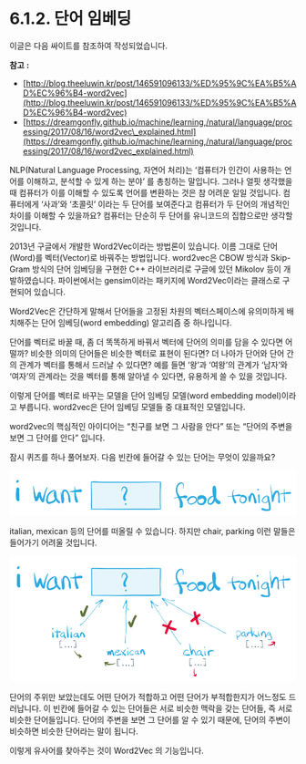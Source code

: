 # 6.1.2. 	단어 임베딩

이글은 다음 싸이트를 참조하여 작성되었습니다.

**참고** **:**

* [http://blog.theeluwin.kr/post/146591096133/%ED%95%9C%EA%B5%AD%EC%96%B4-word2vec](http://blog.theeluwin.kr/post/146591096133/%ED%95%9C%EA%B5%AD%EC%96%B4-word2vec)
* [https://dreamgonfly.github.io/machine/learning,/natural/language/processing/2017/08/16/word2vec\_explained.html](https://dreamgonfly.github.io/machine/learning,/natural/language/processing/2017/08/16/word2vec_explained.html)

NLP\(Natural Language Processing, 자연어 처리\)는 ‘컴퓨터가 인간이 사용하는 언어를 이해하고, 분석할 수 있게 하는 분야’ 를 총칭하는 말입니다. 그러나 얼핏 생각했을 때 컴퓨터가 이를 이해할 수 있도록 언어를 변환하는 것은 참 어려운 일일 것입니다. 컴퓨터에게 ‘사과’와 ‘초콜릿’ 이라는 두 단어를 보여준다고 컴퓨터가 두 단어의 개념적인 차이를 이해할 수 있을까요? 컴퓨터는 단순히 두 단어를 유니코드의 집합으로만 생각할 것입니다.

2013년 구글에서 개발한 Word2Vec이라는 방법론이 있습니다. 이름 그대로 단어\(Word\)를 벡터\(Vector\)로 바꿔주는 방법입니다. word2vec은 CBOW 방식과 Skip-Gram 방식의 단어 임베딩을 구현한 C++ 라이브러리로 구글에 있던 Mikolov 등이 개발하였습니다. 파이썬에서는 gensim이라는 패키지에 Word2Vec이라는 클래스로 구현되어 있습니다.

Word2Vec은 간단하게 말해서 단어들을 고정된 차원의 벡터스페이스에 유의미하게 배치해주는 단어 임베딩\(word embedding\) 알고리즘 중 하나입니다.

단어를 벡터로 바꿀 때, 좀 더 똑똑하게 바꿔서 벡터에 단어의 의미를 담을 수 있다면 어떨까? 비슷한 의미의 단어들은 비슷한 벡터로 표현이 된다면? 더 나아가 단어와 단어 간의 관계가 벡터를 통해서 드러날 수 있다면? 예를 들면 ‘왕’과 ‘여왕’의 관계가 ‘남자’와 ‘여자’의 관계라는 것을 벡터를 통해 알아낼 수 있다면, 유용하게 쓸 수 있을 것입니다.

이렇게 단어를 벡터로 바꾸는 모델을 단어 임베딩 모델\(word embedding model\)이라고 부릅니다. word2vec은 단어 임베딩 모델들 중 대표적인 모델입니다.

word2vec의 핵심적인 아이디어는 “친구를 보면 그 사람을 안다” 또는 “단어의 주변을 보면 그 단어를 안다” 입니다.

잠시 퀴즈를 하나 풀어보자. 다음 빈칸에 들어갈 수 있는 단어는 무엇이 있을까요?

![](../../.gitbook/assets/61201.png)

italian, mexican 등의 단어를 떠올릴 수 있습니다. 하지만 chair, parking 이런 말들은 들어가기 어려울 것입니다.

![](../../.gitbook/assets/61202.png)

단어의 주위만 보았는데도 어떤 단어가 적합하고 어떤 단어가 부적합한지가 어느정도 드러납니다. 이 빈칸에 들어갈 수 있는 단어들은 서로 비슷한 맥락을 갖는 단어들, 즉 서로 비슷한 단어들입니다. 단어의 주변을 보면 그 단어를 알 수 있기 때문에, 단어의 주변이 비슷하면 비슷한 단어라는 말이 됩니다.

이렇게 유사어를 찾아주는 것이 Word2Vec 의 기능입니다.

